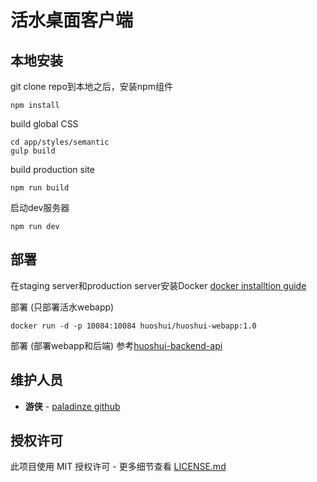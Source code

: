 # 活水桌面客户端

## 本地安装

git clone repo到本地之后，安装npm组件

```
npm install
```

build global CSS

```
cd app/styles/semantic
gulp build
```

build production site

```
npm run build
```

启动dev服务器

```
npm run dev
```

## 部署
在staging server和production server安装Docker
[docker installtion guide](https://docs.docker.com/engine/installation/linux/docker-ce/ubuntu/)

部署 (只部署活水webapp)
```
docker run -d -p 10084:10084 huoshui/huoshui-webapp:1.0
```

部署 (部署webapp和后端)
参考[huoshui-backend-api](https://github.com/badfuture/huoshui-backend-api)

## 维护人员

* **游侠** -  [paladinze github](https://github.com/paladinze)

## 授权许可

此项目使用 MIT 授权许可 - 更多细节查看 [LICENSE.md](LICENSE.md)
